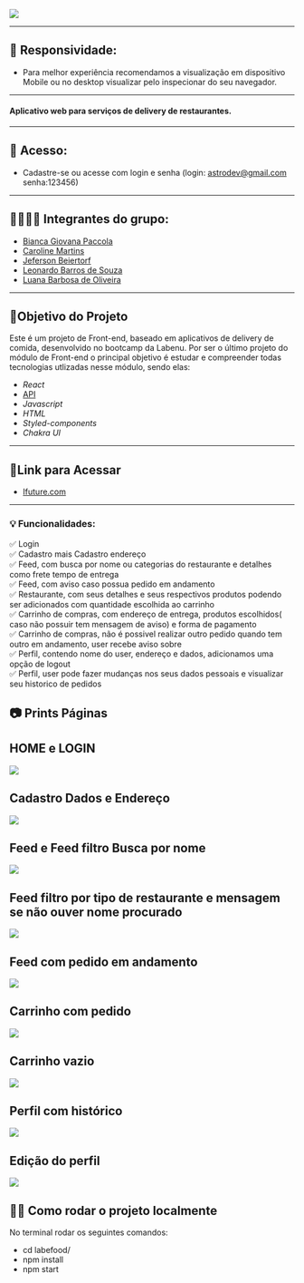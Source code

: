 

![](./labefood/src/img/capa-readme2.png)

---

## 📱 Responsividade: 
- Para melhor experiência recomendamos a visualização em dispositivo Mobile ou no desktop visualizar pelo inspecionar do seu navegador.
---

<h4 align="left">
    Aplicativo web para serviços de delivery de restaurantes.
</h4>

---

## 🔐 Acesso:
- Cadastre-se ou acesse com login e senha (login: astrodev@gmail.com senha:123456)

---

##  👩🏽👨🏾 Integrantes do grupo:

- [Bianca Giovana Paccola](https://github.com/BiancaPaccola)
- [Caroline Martins](https://github.com/CarolineMartins09)
- [Jeferson Beiertorf](https://github.com/Jeferson-Beiertorf)
- [Leonardo Barros de Souza](https://github.com/FluffyThread)
- [Luana Barbosa de Oliveira](https://github.com/deoliveiraluana)

---

##  🎯Objetivo do Projeto

Este é um projeto de Front-end, baseado em aplicativos de delivery de comida, desenvolvido no bootcamp da Labenu. Por ser o último projeto do módulo de Front-end o principal objetivo é estudar e compreender todas tecnologias utlizadas nesse módulo, sendo elas: 
* _React_
* [API](https://documenter.getpostman.com/view/7549981/SWTEdGtT#e6c05246-7dcc-483c-95a3-269792e59c37)
* _Javascript_
* _HTML_
* _Styled-components_
* _Chakra UI_


---
## 🔗Link para Acessar

- [Ifuture.com](https://nimble-country.surge.sh/)

---

### 💡 Funcionalidades:
✅ Login <br/> 
✅ Cadastro mais Cadastro endereço <br/>
✅ Feed, com busca por nome ou categorias do restaurante e detalhes como frete tempo de entrega<br/>
✅ Feed, com aviso caso possua pedido em andamento<br/>
✅ Restaurante, com seus detalhes e seus respectivos produtos podendo ser adicionados com quantidade escolhida ao carrinho  <br/>
✅ Carrinho de compras, com endereço de entrega, produtos escolhidos( caso não possuir tem mensagem de aviso) e forma de pagamento <br/>
✅ Carrinho de compras, não é possivel realizar outro pedido quando tem outro em andamento, user recebe aviso sobre<br/>
✅ Perfil, contendo nome do user, endereço e dados, adicionamos uma opção de logout <br/>
✅ Perfil, user pode fazer mudanças nos seus dados pessoais e visualizar seu historico de pedidos

## 📷 Prints Páginas

## HOME e LOGIN
![](./labefood/src/img/home-login.png)

## Cadastro Dados e Endereço
![](./labefood/src/img/name-endereco.png)

## Feed e Feed filtro Busca por nome
![](./labefood/src/img/feed1.0.JPG)

## Feed filtro por tipo de restaurante e mensagem se não ouver nome procurado
![](./labefood/src/img/feed2.0.JPG)

## Feed com pedido em andamento

![](./labefood/src/img/feed-banner.png)

## Carrinho com pedido

![](./labefood/src/img/cart.JPG)

## Carrinho vazio
![](./labefood/src/img/cart-vazio.png)

## Perfil com histórico
![](./labefood/src/img/perfil.png)

## Edição do perfil 
![](./labefood/src/img/edit-profile.JPG)


## 🏃‍♀️ Como rodar o projeto localmente

No terminal rodar os seguintes comandos:

- cd labefood/
- npm install
- npm start


